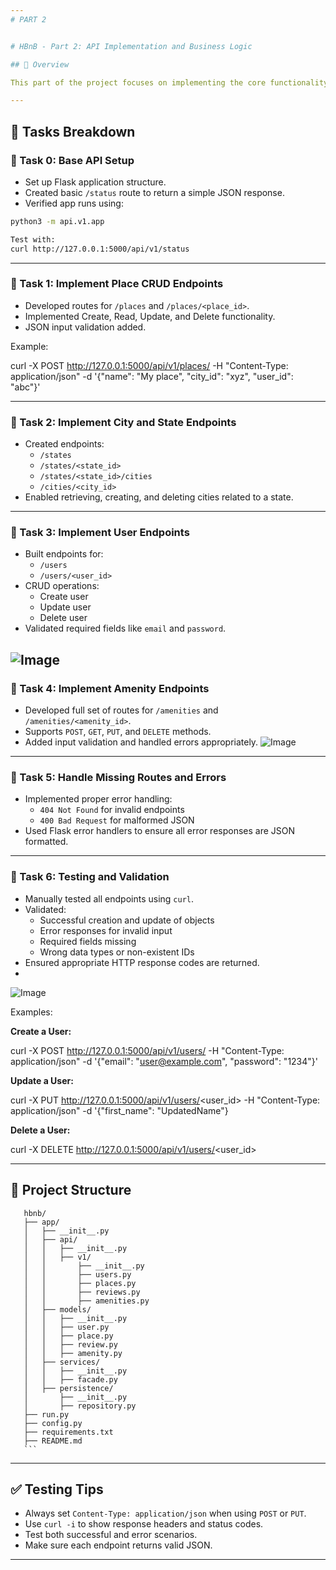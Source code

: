 ```yaml
---
# PART 2 


# HBnB - Part 2: API Implementation and Business Logic

## 🧠 Overview

This part of the project focuses on implementing the core functionality of the application by establishing its structure, defining the business logic through class development, and creating the necessary API endpoints. The objective is to bring the documented architecture to life by enabling the creation and management of key resources such as users, places, reviews, and amenities. All components are designed in accordance with best practices for API development, ensuring scalability, modularity, and maintainability throughout the application.

---
```


## 📝 Tasks Breakdown

### 🔹 Task 0: Base API Setup

- Set up Flask application structure.
- Created basic `/status` route to return a simple JSON response.
- Verified app runs using:

```bash
python3 -m api.v1.app

Test with:
curl http://127.0.0.1:5000/api/v1/status

````
---

### 🔹 Task 1: Implement Place CRUD Endpoints

- Developed routes for `/places` and `/places/<place_id>`.
- Implemented Create, Read, Update, and Delete functionality.
- JSON input validation added.

Example:

curl -X POST http://127.0.0.1:5000/api/v1/places/
-H "Content-Type: application/json"
-d '{"name": "My place", "city_id": "xyz", "user_id": "abc"}'


---

### 🔹 Task 2: Implement City and State Endpoints

- Created endpoints:
  - `/states`
  - `/states/<state_id>`
  - `/states/<state_id>/cities`
  - `/cities/<city_id>`
- Enabled retrieving, creating, and deleting cities related to a state.

---

### 🔹 Task 3: Implement User Endpoints

- Built endpoints for:
  - `/users`
  - `/users/<user_id>`
- CRUD operations:
  - Create user
  - Update user
  - Delete user
- Validated required fields like `email` and `password`.

![Image](https://github.com/user-attachments/assets/311797f0-fd06-4949-be64-df049aebddcb)
---

### 🔹 Task 4: Implement Amenity Endpoints

- Developed full set of routes for `/amenities` and `/amenities/<amenity_id>`.
- Supports `POST`, `GET`, `PUT`, and `DELETE` methods.
- Added input validation and handled errors appropriately.
![Image](https://github.com/user-attachments/assets/2671ce31-b716-4e1c-aa64-ea8d35d000aa)
---

### 🔹 Task 5: Handle Missing Routes and Errors

- Implemented proper error handling:
  - `404 Not Found` for invalid endpoints
  - `400 Bad Request` for malformed JSON
- Used Flask error handlers to ensure all error responses are JSON formatted.

---

### 🔹 Task 6: Testing and Validation

- Manually tested all endpoints using `curl`.
- Validated:
  - Successful creation and update of objects
  - Error responses for invalid input
  - Required fields missing
  - Wrong data types or non-existent IDs
- Ensured appropriate HTTP response codes are returned.
- 
![Image](https://github.com/user-attachments/assets/9f10c847-ccf9-4ac2-bedc-0bceda0e684d)


Examples:

**Create a User:**

curl -X POST http://127.0.0.1:5000/api/v1/users/
-H "Content-Type: application/json"
-d '{"email": "user@example.com", "password": "1234"}'


**Update a User:**



curl -X PUT http://127.0.0.1:5000/api/v1/users/<user_id>
-H "Content-Type: application/json"
-d '{"first_name": "UpdatedName"}


**Delete a User:**

curl -X DELETE http://127.0.0.1:5000/api/v1/users/<user_id>





---

## 📂 Project Structure

 ```text
    hbnb/
    ├── app/
    │   ├── __init__.py
    │   ├── api/
    │   │   ├── __init__.py
    │   │   ├── v1/
    │   │       ├── __init__.py
    │   │       ├── users.py
    │   │       ├── places.py
    │   │       ├── reviews.py
    │   │       ├── amenities.py
    │   ├── models/
    │   │   ├── __init__.py
    │   │   ├── user.py
    │   │   ├── place.py
    │   │   ├── review.py
    │   │   ├── amenity.py
    │   ├── services/
    │   │   ├── __init__.py
    │   │   ├── facade.py
    │   ├── persistence/
    │       ├── __init__.py
    │       ├── repository.py
    ├── run.py
    ├── config.py
    ├── requirements.txt
    ├── README.md
    ```
 ```


---

## ✅ Testing Tips

- Always set `Content-Type: application/json` when using `POST` or `PUT`.
- Use `curl -i` to show response headers and status codes.
- Test both successful and error scenarios.
- Make sure each endpoint returns valid JSON.

---

